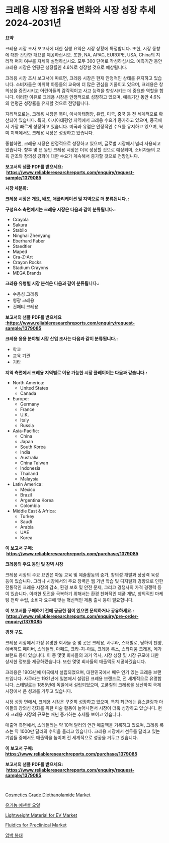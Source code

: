 <p><h1>크레용 시장 점유율 변화와 시장 성장 추세 2024-2031년</h1></p><p><strong>요약</strong></p>
<p><p>크레용 시장 조사 보고서에 대한 실행 요약은 시장 상황에 특정합니다. 또한, 시장 동향에 대한 간단한 개요를 제공하십시오. 또한, NA, APAC, EUROPE, USA, China의 지리적 퍼지 여부를 자세히 설명하십시오. 모두 300 단어로 작성하십시오. 예측기간 동안 크레용 시장은 연평균 성장률인 4.6%로 성장할 것으로 예상됩니다.</p><p>크레용 시장 조사 보고서에 따르면, 크레용 시장은 현재 안정적인 상태를 유지하고 있습니다. 소비자들은 미취학 아동들의 교육에 더 많은 관심을 기울이고 있으며, 크레용은 창의성을 증진시키고 어린이들의 감각적이고 사고 능력을 향상시키는 데 중요한 역할을 합니다. 이러한 이유로 크레용 시장은 안정적으로 성장하고 있으며, 예측기간 동안 4.6%의 연평균 성장률을 유지할 것으로 전망됩니다.</p><p>지리적으로는, 크레용 시장은 북미, 아시아태평양, 유럽, 미국, 중국 등 전 세계적으로 확산되어 있습니다. 특히, 아시아태평양 지역에서 크레용 수요가 증가하고 있으며, 중국에서 가장 빠르게 성장하고 있습니다. 미국과 유럽은 안정적인 수요를 유지하고 있으며, 북미 지역에서도 크레용 시장은 성장하고 있습니다.</p><p>종합하면, 크레용 시장은 안정적으로 성장하고 있으며, 글로벌 시장에서 널리 사용되고 있습니다. 향후 몇 년 동안 크레용 시장은 더욱 성장할 것으로 예상되며, 소비자들의 교육 관조와 창의성 강화에 대한 수요가 계속해서 증가할 것으로 전망됩니다.</p></p>
<p><strong>보고서의 샘플 PDF를 받으세요: &nbsp;<a href="https://www.reliableresearchreports.com/enquiry/request-sample/1379085">https://www.reliableresearchreports.com/enquiry/request-sample/1379085</a></strong></p>
<p><strong>시장 세분화:</strong></p>
<p><strong> 크레용 시장은 개요, 배포, 애플리케이션 및 지역으로 더 분류됩니다. :</strong></p>
<p><strong>구성요소 측면에서는 크레용 시장은 다음과 같이 분류됩니다.:</strong></p>
<p><ul><li>Crayola</li><li>Sakura</li><li>Stabilo</li><li>Ninghai Zhenyang</li><li>Eberhard Faber</li><li>Staedtler</li><li>Maped</li><li>Cra-Z-Art</li><li>Crayon Rocks</li><li>Stadium Crayons</li><li>MEGA Brands</li></ul></p>
<p><strong> 크레용 유형별 시장 분석은 다음과 같이 분류됩니다.:</strong></p>
<p><ul><li>수용성 크레용</li><li>형광 크레용</li><li>컨페티 크레용</li></ul></p>
<p><strong>보고서의 샘플 PDF를 받으세요 :<a href="https://www.reliableresearchreports.com/enquiry/request-sample/1379085">https://www.reliableresearchreports.com/enquiry/request-sample/1379085</a></strong></p>
<p><strong> 크레용 응용 분야별 시장 산업 조사는 다음과 같이 분류됩니다.:</strong></p>
<p><ul><li>학교</li><li>교육 기관</li><li>기타</li></ul></p>
<p><strong>지역 측면에서 크레용 지역별로 이용 가능한 시장 플레이어는 다음과 같습니다.:</strong></p>
<p><ul>
    <li>
        North America:
        <ul>
            <li>United States</li>
            <li>Canada</li>
        </ul>
    </li>
    <li>
        Europe:
        <ul>
            <li>Germany</li>
            <li>France</li>
            <li>U.K.</li>
            <li>Italy</li>
            <li>Russia</li>
        </ul>
    </li>
    <li>
        Asia-Pacific:
        <ul>
            <li>China</li>
            <li>Japan</li>
            <li>South Korea</li>
            <li>India</li>
            <li>Australia</li>
            <li>China Taiwan</li>
            <li>Indonesia</li>
            <li>Thailand</li>
            <li>Malaysia</li>
        </ul>
    </li>
    <li>
        Latin America:
        <ul>
            <li>Mexico</li>
            <li>Brazil</li>
            <li>Argentina Korea</li>
            <li>Colombia</li>
        </ul>
    </li>
    <li>
        Middle East & Africa:
        <ul>
            <li>Turkey</li>
            <li>Saudi</li>
            <li>Arabia</li>
            <li>UAE</li>
            <li>Korea</li>
        </ul>
    </li>
    </ul></p>
<p><strong>이 보고서 구매: &nbsp;<a href="https://www.reliableresearchreports.com/purchase/1379085">https://www.reliableresearchreports.com/purchase/1379085</a></strong></p>
<p><strong>크레용의 주요 동인 및 장벽 시장</strong></p>
<p><p>크레용 시장의 주요 요인은 아동 교육 및 예술활동의 증가, 창의성 개발과 상상력 육성 등이 있습니다. 그러나 시장에서의 주요 장벽은 웹 기반 학습 및 디지털화 경향으로 인한 전통적인 크레용 시장의 감소, 환경 보호 및 안전 문제, 그리고 경쟁사의 가격 경쟁력 등이 있습니다. 이러한 도전을 극복하기 위해서는 환경 친화적인 제품 개발, 창의적인 마케팅 전략 수립, 소비자 요구에 맞는 혁신적인 제품 출시 등이 필요합니다.</p></p>
<p><strong>이 보고서를 구매하기 전에 궁금한 점이 있으면 문의하거나 공유하세요.: &nbsp;<a href="https://www.reliableresearchreports.com/enquiry/pre-order-enquiry/1379085">https://www.reliableresearchreports.com/enquiry/pre-order-enquiry/1379085</a></strong></p>
<p><strong>경쟁 구도</strong></p>
<p><p>크레용 시장에서 가장 유명한 회사들 중 몇 곳은 크레용, 사쿠라, 스태빌로, 닝하이 젠양, 에버하드 페이버, 스테들러, 마페드, 크라-지-아트, 크레용 록스, 스타디움 크레용, 메가 브랜드 등이 있습니다. 이 중 몇몇 회사들의 과거 역사, 시장 성장 및 시장 규모에 대한 상세한 정보를 제공하겠습니다. 또한 몇몇 회사들의 매출액도 제공하겠습니다.</p><p>크레용은 1903년에 미국에서 설립되었으며, 대한민국에서 매우 인기 있는 크레용 브랜드입니다. 사쿠라는 1921년에 일본에서 설립된 크레용 브랜드로, 전 세계적으로 유명합니다. 스태빌로는 1855년에 독일에서 설립되었으며, 고품질의 크레용을 생산하여 국제 시장에서 큰 성과를 거두고 있습니다.</p><p>시장 성장 면에서, 크레용 시장은 꾸준히 성장하고 있으며, 특히 최근에는 홈스쿨링과 아이들의 창의성 강화를 위한 미술 활동이 늘어나면서 시장이 더욱 성장하고 있습니다. 현재 크레용 시장의 규모는 매년 증가하는 추세를 보이고 있습니다.</p><p>매출액 측면에서, 스테들러는 약 10억 달러의 연간 매출액을 기록하고 있으며, 크레용 록스는 약 1000만 달러의 수익을 올리고 있습니다. 크레용 시장에서 선두를 달리고 있는 기업들 중에서도 매출액을 높이며 전 세계적으로 성공을 거두고 있습니다.</p></p>
<p><strong>이 보고서 구매: &nbsp; <a href="https://www.reliableresearchreports.com/purchase/1379085">https://www.reliableresearchreports.com/purchase/1379085</a></strong></p>
<p><strong>보고서의 샘플 PDF를 받으세요: &nbsp;<a href="https://www.reliableresearchreports.com/enquiry/request-sample/1379085">https://www.reliableresearchreports.com/enquiry/request-sample/1379085</a></strong><strong></strong></p>
<p>&nbsp;</p>
<p><p><a href="https://github.com/Paul14Anderson63/Market-Research-Report-List-3/blob/main/cosmetics-grade-diethanolamide-market.md">Cosmetics Grade Diethanolamide Market</a></p><p><a href="https://medium.com/@howaoole34545/%EC%9C%A0%EA%B8%B0%EB%86%8D-%EC%97%90%EC%84%BC%EC%85%9C-%EC%98%A4%EC%9D%BC-%EC%8B%9C%EC%9E%A5-%EA%B7%9C%EB%AA%A8-cagr-%ED%8A%B8%EB%A0%8C%EB%93%9C-2024-2030-f70461cfc32d">유기농 에센셜 오일</a></p><p><a href="https://issuu.com/reportprime-2/docs/lightweight-material-for-ev-market-size-2030.pptx">Lightweight Material for EV Market</a></p><p><a href="https://issuu.com/reportprime-2/docs/fluidics-for-preclinical-market-size-2030.pptx">Fluidics for Preclinical Market</a></p><p><a href="https://github.com/hxzi07639916/Market-Research-Report-List-1/blob/main/9105762987.md">압박 붕대</a></p></p>